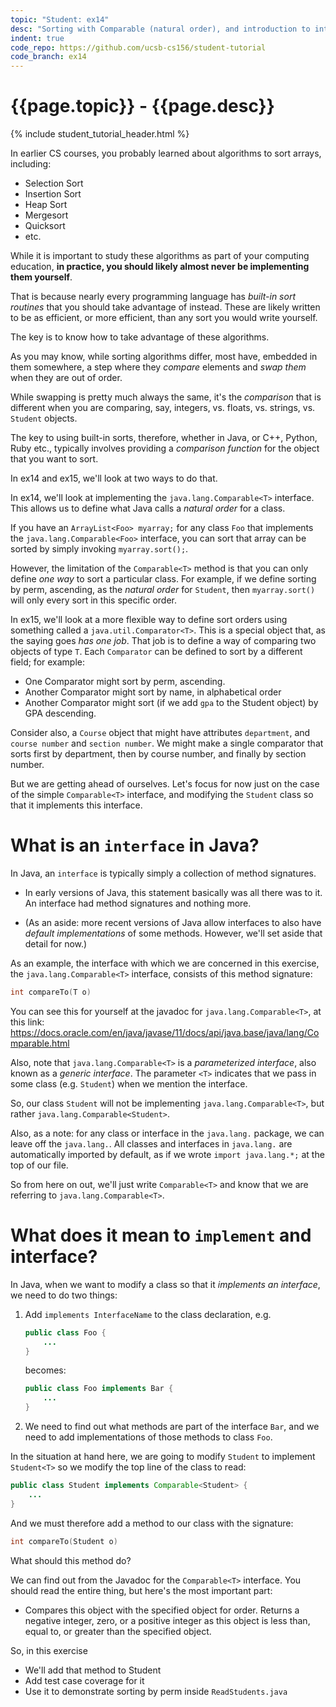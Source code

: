 ```yaml
---
topic: "Student: ex14"
desc: "Sorting with Comparable (natural order), and introduction to interfaces in java"
indent: true
code_repo: https://github.com/ucsb-cs156/student-tutorial
code_branch: ex14
---
```



# {{page.topic}} - {{page.desc}}

{% include student_tutorial_header.html %}



In earlier CS courses, you probably learned about algorithms to sort arrays, including:
* Selection Sort
* Insertion Sort
* Heap Sort
* Mergesort
* Quicksort
* etc.

While it is important to study these algorithms as part of your computing education, **in practice, you should likely almost never be implementing them yourself**. 

That is because nearly every programming language has *built-in sort routines*
that you should take advantage of instead.  These are likely written to be as efficient, or more efficient, than any sort you would write yourself.

The key is to know how to take advantage of these algorithms.

As you may know, while sorting algorithms differ, most have, embedded in them somewhere, a step where they *compare* elements and *swap them* when they are out of order.

While swapping is pretty much always the same, it's the *comparison* that is different when you are comparing, say, integers, vs. floats, vs. strings, vs. `Student` objects.

The key to using built-in sorts, therefore, whether in Java, or C++, Python, Ruby etc., typically involves providing a *comparison function* for the object that you want to sort.

In ex14 and ex15, we'll look at two ways to do that.

In ex14, we'll look at implementing the `java.lang.Comparable<T>` interface.  This allows us to define what Java calls a *natural order* for a class.   

If you have an `ArrayList<Foo> myarray;` for any class `Foo` that implements the `java.lang.Comparable<Foo>` interface, you can sort that array  can be sorted by simply invoking `myarray.sort();`.    

However, the limitation of the `Comparable<T>` method is that you can only define *one way* to sort a particular class.  For example, if we define sorting by perm, ascending, as the *natural order* for `Student`, then `myarray.sort()` will only every sort in this specific order.

In ex15, we'll look at a more flexible way to define sort orders using something called a `java.util.Comparator<T>`.  This is a special object that, as the saying goes *has one job*.  That job is to define a way of comparing two objects of type `T`.    Each `Comparator` can be defined to sort by a different field; for example:

* One Comparator might sort by perm, ascending.
* Another Comparator might sort by name, in alphabetical order
* Another Comparator might sort (if we add `gpa` to the Student object) by GPA descending.

Consider also, a `Course` object that might have attributes `department`, and `course number` and `section number`.  We might make a single comparator that sorts first by department, then by course number, and finally by section number.

But we are getting ahead of ourselves. Let's focus for now just on the case of the simple `Comparable<T>` interface, and modifying the `Student` class so that it implements this interface.

# What is an `interface` in Java?

In Java, an `interface` is typically simply a collection of method signatures.

* In early versions of Java, this statement basically was all there was to it.  An interface had method signatures and nothing more.

* (As an aside: more recent versions of Java allow interfaces to also have *default implementations* of some methods.   However, we'll set aside that detail for now.)

As an example, the interface with which we are concerned in this exercise, the `java.lang.Comparable<T>` interface, consists of this method signature:

```java
int	compareTo​(T o)
```

You can see this for yourself at the javadoc for `java.lang.Comparable<T>`, at this link: <https://docs.oracle.com/en/java/javase/11/docs/api/java.base/java/lang/Comparable.html>

Also, note that `java.lang.Comparable<T>` is a *parameterized interface*, also known as a *generic interface*.  The parameter `<T>` indicates that we pass in some class (e.g. `Student`) when we mention the interface.

So, our class `Student` will not be implementing `java.lang.Comparable<T>`, but rather `java.lang.Comparable<Student>`.

Also, as a note: for any class or interface in the `java.lang.` package, we can leave off the `java.lang.`.   All classes and interfaces in `java.lang.` are automatically imported by default, as if we wrote `import java.lang.*;` at the top of our file.

So from here on out, we'll just write `Comparable<T>` and know that we are referring to `java.lang.Comparable<T>`.


# What does it mean to `implement` and interface?

In Java, when we want to modify a class so that it *implements an interface*, we need to do two things:

1. Add `implements InterfaceName` to the class declaration, e.g.
   ```java
   public class Foo {
       ...
   }
   ```
   becomes:
   ```java
   public class Foo implements Bar {
       ...
   }
   ```

2. We need to find out what methods are part of the interface `Bar`, and we need to add implementations of those methods to class `Foo`.

In the situation at hand here, we are going to modify `Student` to implement `Student<T>` so we modify the top line of the class to read:

```java
public class Student implements Comparable<Student> {
    ...
}
```

And we must therefore add a method to our class with the signature:

```java
int	compareTo​(Student o)
```

What should this method do?

We can find out from the Javadoc for the `Comparable<T>` interface.  You should read the entire thing, but here's the 
most important part:

* Compares this object with the specified object for order. Returns a negative integer, zero, or a positive integer as this object is less than, equal to, or greater than the specified object.

So, in this exercise


* We'll add that method to Student
* Add test case coverage for it
* Use it to demonstrate sorting by perm inside `ReadStudents.java`
